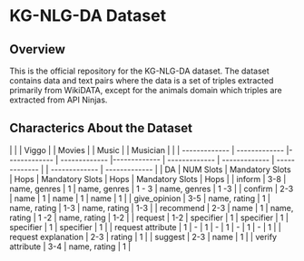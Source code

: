# KG-NLG-DA Dataset

## Overview 
This is the official repository for the KG-NLG-DA dataset. The dataset contains data and text pairs where the data is a set of triples extracted primarily from WikiDATA, except for the animals domain which triples are extracted from API Ninjas. 


## Characterics About the Dataset 

|   |  |  Viggo  | |  Movies  | |  Music | |  Musician | |
| ------------- | ------------- |------------- | ------------- |------------- | ------------- | ------------- | ------------- | | ------------- | ------------- |
| DA  | NUM Slots | Mandatory Slots | Hops | Mandatory Slots | Hops | Mandatory Slots | Hops |
| inform  | 3-8  | name, genres  |  1  |  name, genres  |  1 - 3  |  name, genres  |  1 -3  |
| confirm  | 2-3 | name   | 1  | name   | 1  |  name   | 1  | 
| give_opinion  | 3-5  | name, rating   | 1  | name, rating   | 1-3  | name, rating   | 1-3  |
| recommend  | 2-3  | name   | 1  | name, rating   | 1 -2 | name, rating   | 1-2 |
| request  | 1-2  | specifier   | 1  | specifier   | 1  | specifier   | 1  | specifier   | 1  |
| request attribute | 1  | -   | 1  |  -   | 1  |  -   | 1  |  -   | 1  |
| request explanation | 2-3  | rating  | 1  |
| suggest  | 2-3  | name   | 1  |
| verify attribute  | 3-4  | name, rating   | 1  |



